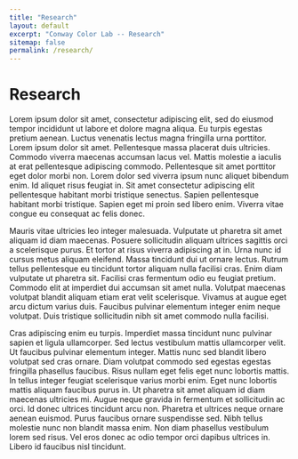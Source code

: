 ```yaml
---
title: "Research"
layout: default
excerpt: "Conway Color Lab -- Research"
sitemap: false
permalink: /research/
---
```


# Research

Lorem ipsum dolor sit amet, consectetur adipiscing elit, sed do eiusmod tempor incididunt ut labore et dolore magna aliqua. Eu turpis egestas pretium aenean. Luctus venenatis lectus magna fringilla urna porttitor. Lorem ipsum dolor sit amet. Pellentesque massa placerat duis ultricies. Commodo viverra maecenas accumsan lacus vel. Mattis molestie a iaculis at erat pellentesque adipiscing commodo. Pellentesque sit amet porttitor eget dolor morbi non. Lorem dolor sed viverra ipsum nunc aliquet bibendum enim. Id aliquet risus feugiat in. Sit amet consectetur adipiscing elit pellentesque habitant morbi tristique senectus. Sapien pellentesque habitant morbi tristique. Sapien eget mi proin sed libero enim. Viverra vitae congue eu consequat ac felis donec.

Mauris vitae ultricies leo integer malesuada. Vulputate ut pharetra sit amet aliquam id diam maecenas. Posuere sollicitudin aliquam ultrices sagittis orci a scelerisque purus. Et tortor at risus viverra adipiscing at in. Urna nunc id cursus metus aliquam eleifend. Massa tincidunt dui ut ornare lectus. Rutrum tellus pellentesque eu tincidunt tortor aliquam nulla facilisi cras. Enim diam vulputate ut pharetra sit. Facilisi cras fermentum odio eu feugiat pretium. Commodo elit at imperdiet dui accumsan sit amet nulla. Volutpat maecenas volutpat blandit aliquam etiam erat velit scelerisque. Vivamus at augue eget arcu dictum varius duis. Faucibus pulvinar elementum integer enim neque volutpat. Duis tristique sollicitudin nibh sit amet commodo nulla facilisi.

Cras adipiscing enim eu turpis. Imperdiet massa tincidunt nunc pulvinar sapien et ligula ullamcorper. Sed lectus vestibulum mattis ullamcorper velit. Ut faucibus pulvinar elementum integer. Mattis nunc sed blandit libero volutpat sed cras ornare. Diam volutpat commodo sed egestas egestas fringilla phasellus faucibus. Risus nullam eget felis eget nunc lobortis mattis. In tellus integer feugiat scelerisque varius morbi enim. Eget nunc lobortis mattis aliquam faucibus purus in. Ut pharetra sit amet aliquam id diam maecenas ultricies mi. Augue neque gravida in fermentum et sollicitudin ac orci. Id donec ultrices tincidunt arcu non. Pharetra et ultrices neque ornare aenean euismod. Purus faucibus ornare suspendisse sed. Nibh tellus molestie nunc non blandit massa enim. Non diam phasellus vestibulum lorem sed risus. Vel eros donec ac odio tempor orci dapibus ultrices in. Libero id faucibus nisl tincidunt.
